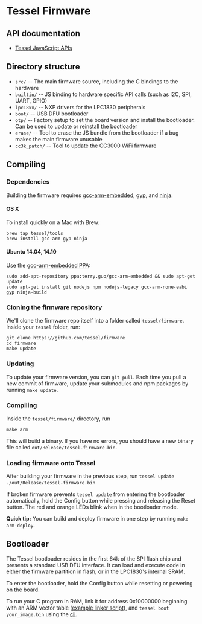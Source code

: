 # Tessel Firmware

## API documentation

* [Tessel JavaScript APIs](https://github.com/tessel/docs)

## Directory structure

* `src/` -- The main firmware source, including the C bindings to the hardware
* `builtin/` -- JS binding to hardware specific API calls (such as I2C, SPI, UART, GPIO)
* `lpc18xx/` -- NXP drivers for the LPC1830 peripherals
* `boot/` -- USB DFU bootloader
* `otp/` -- Factory setup to set the board version and install the bootloader. Can be used to update or reinstall the bootloader
* `erase/` -- Tool to erase the JS bundle from the bootloader if a bug makes the main firmware unusable
* `cc3k_patch/` -- Tool to update the CC3000 WiFi firmware

## Compiling

### Dependencies

Building the firmware requires [gcc-arm-embedded](https://launchpad.net/gcc-arm-embedded), [gyp](https://code.google.com/p/gyp/), and [ninja](http://martine.github.io/ninja/).

#### OS X

To install quickly on a Mac with Brew:

```
brew tap tessel/tools
brew install gcc-arm gyp ninja
```

#### Ubuntu 14.04, 14.10

Use the [gcc-arm-embedded PPA](https://launchpad.net/~terry.guo/+archive/ubuntu/gcc-arm-embedded):

```
sudo add-apt-repository ppa:terry.guo/gcc-arm-embedded && sudo apt-get update
sudo apt-get install git nodejs npm nodejs-legacy gcc-arm-none-eabi gyp ninja-build
```

### Cloning the firmware repository

We'll clone the firmware repo itself into a folder called `tessel/firmware`. Inside your `tessel` folder, run:

```
git clone https://github.com/tessel/firmware
cd firmware
make update
```

### Updating

To update your firmware version, you can `git pull`. Each time you pull a new commit of firmware, update your submodules and npm packages by running `make update`.

### Compiling

Inside the `tessel/firmware/` directory, run

```
make arm
```

This will build a binary. If you have no errors, you should have a new binary file called `out/Release/tessel-firmware.bin`.

### Loading firmware onto Tessel

After building your firmware in the previous step, run `tessel update ./out/Release/tessel-firmware.bin`.

If broken firmware prevents `tessel update` from entering the bootloader automatically, hold the Config button while pressing and releasing the Reset button. The red and orange LEDs blink when in the bootloader mode.

**Quick tip:** You can build and deploy firmware in one step by running `make arm-deploy`.

## Bootloader

The Tessel bootloader resides in the first 64k of the SPI flash chip and presents a standard USB DFU interface. It can load and execute code in either the firmware partition in flash, or in the LPC1830's internal SRAM.

To enter the bootloader, hold the Config button while resetting or powering on the board.

To run your C program in RAM, link it for address 0x10000000 beginning with an ARM vector table ([example linker script](otp/ldscript_ram_gnu.ld)), and <code>tessel boot your_image.bin</code> using the [cli](https://github.com/tessel/cli).
